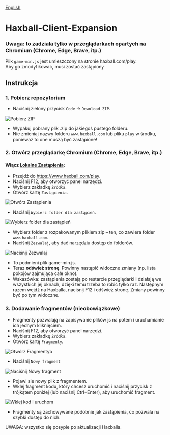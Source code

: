 [English](https://github.com/ChasmSolacer/Haxball-Client-Expansion/blob/master/README.md#haxball-client-expansion)
# Haxball-Client-Expansion
### Uwaga: to zadziała tylko w przeglądarkach opartych na Chromium (Chrome, Edge, Brave, itp.)
Plik `game-min.js` jest umieszczony na stronie haxball.com/play.<br>
Aby go zmodyfikować, musi zostać zastąpiony

## Instrukcja
### 1. Pobierz repozytorium
- Naciśnij zielony przycisk `Code` → `Download ZIP`.

![Pobierz ZIP](https://user-images.githubusercontent.com/46286197/215098635-7506d00a-2649-48ef-92aa-2892205a0ddd.png)
- Wypakuj pobrany plik .zip do jakiegoś pustego folderu.
- Nie zmieniaj nazwy folderu `www.haxball.com` lub pliku `play` w środku, ponieważ to one muszą być zastąpione!

### 2. Otwórz przeglądarkę Chromium (Chrome, Edge, Brave, itp.)
#### Włącz [Lokalne Zastąpienia](https://developer.chrome.com/blog/new-in-devtools-65/#overrides):
- Przejdź do https://www.haxball.com/play.
- Naciśnij F12, aby otworzyć panel narzędzi.
- Wybierz zakładkę `Źródła`.
- Otwórz kartę `Zastąpienia`.

![Otwórz Zastąpienia](https://user-images.githubusercontent.com/46286197/230602334-765266de-6b4f-4b5a-9c8c-6333f574dd36.png)
- Naciśnij `Wybierz folder dla zastąpień`.

![Wybierz folder dla zastąpień](https://user-images.githubusercontent.com/46286197/230602819-2b8cf3ba-fa73-4960-96fd-be18b0eb06c6.png)
- Wybierz folder z rozpakowanym plikiem zip – ten, co zawiera folder `www.haxball.com`.
- Naciśnij `Zezwalaj`, aby dać narzędziu dostęp do folderów.

![Naciśnij Zezwalaj](https://user-images.githubusercontent.com/46286197/230603501-2fe09d7d-19ba-4f27-afad-6997cd2c3d9b.png)
- To podmieni plik game-min.js.
- Teraz **odśwież stronę**. Powinny nastąpić widoczne zmiany (np. lista pokojów zajmująca całe okno).
- Wskazówka: zastąpienia zostają po restarcie przeglądarki i działają we wszystkich jej oknach, dzięki temu trzeba to robić tylko raz. Następnym razem wejdź na Haxballa, naciśnij F12 i odśwież stronę. Zmiany powinny być po tym widoczne.

### 3. Dodawanie fragmentów (nieobowiązkowe)
- Fragmenty pozwalają na zapisywanie plików js na potem i uruchamianie ich jednym kliknięciem.
- Naciśnij F12, aby otworzyć panel narzędzi.
- Wybierz zakładkę `Źródła`.
- Otwórz kartę `Fragmenty`.

![Otwórz Fragmentyb](https://user-images.githubusercontent.com/46286197/230608281-43c4fa5d-6eb7-4d4a-8189-ad3a520fe7df.png)
- Naciśnij `Nowy fragment`

![Naciśnij Nowy fragment](https://user-images.githubusercontent.com/46286197/230608837-b500e47b-26e7-4ad5-a794-199e12b252b4.png)
- Pojawi sie nowy plik z fragmentem.
- Wklej fragment kodu, który chcesz uruchomić i naciśnij przycisk z trójkątem poniżej (lub naciśnij Ctrl+Enter), aby uruchomić fragment.

![Wklej kod i uruchom](https://user-images.githubusercontent.com/46286197/230609759-e80f906d-173b-4781-8ac2-7c06767956c4.png)
- Fragmenty są zachowywane podobnie jak zastąpienia, co pozwala na szybki dostęp do nich.

UWAGA: wszystko się posypie po aktualizacji Haxballa.

